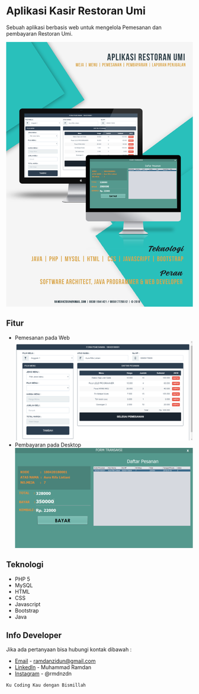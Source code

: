 # Aplikasi Kasir Restoran Umi
Sebuah aplikasi berbasis web untuk mengelola Pemesanan dan pembayaran Restoran Umi.

![Foto Cover](ss_program/index.jpg "Foto Cover Aplikasi Restoran Umi")

## Fitur
* Pemesanan pada Web
![Foto Pemesanan](ss_program/pemesanan.png "Form Pemesanan pada Web")
* Pembayaran pada Desktop
![Foto Pembayaran](ss_program/pembayaran.png "Pembayaran pada Desktop")

## Teknologi
* PHP 5
* MySQL
* HTML
* CSS
* Javascript
* Bootstrap 
* Java

## Info Developer
Jika ada pertanyaan bisa hubungi kontak dibawah : 
* [Email](mailto:ramdanzidun@gmail.com) - ramdanzidun@gmail.com
* [LinkedIn](https://www.linkedin.com/in/rmdnzdn/) - Muhammad Ramdan
* [Instagram](https://www.instagram.com/rmdnzdn/) - @rmdnzdn


```
Ku Coding Kau dengan Bismillah
```

